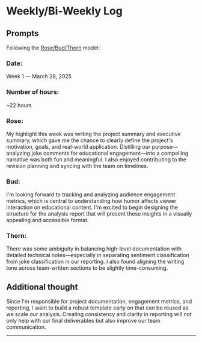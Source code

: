 # Weekly/Bi-Weekly Log

## Prompts
Following the [Rose/Bud/Thorn](https://www.panoramaed.com/blog/rose-bud-thorn-activity-and-worksheet#:~:text=%22Rose%2C%20Bud%2C%20Thorn%22%20is%20a%20mindful%20design%2D,day%2C%20week%2C%20or%20month.) model:

### Date: 
Week 1 — March 28, 2025


### Number of hours: 
~22 hours

### Rose:
My highlight this week was writing the project summary and executive summary, which gave me the chance to clearly define the project's motivation, goals, and real-world application. Distilling our purpose—analyzing joke comments for educational engagement—into a compelling narrative was both fun and meaningful. I also enjoyed contributing to the revision planning and syncing with the team on timelines.

### Bud: 
I'm looking forward to tracking and analyzing audience engagement metrics, which is central to understanding how humor affects viewer interaction on educational content. I'm excited to begin designing the structure for the analysis report that will present these insights in a visually appealing and accessible format.

### Thorn: 
There was some ambiguity in balancing high-level documentation with detailed technical notes—especially in separating sentiment classification from joke classification in our reporting. I also found aligning the writing tone across team-written sections to be slightly time-consuming.

## Additional thought
Since I'm responsible for project documentation, engagement metrics, and reporting, I want to build a robust template early on that can be reused as we scale our analysis. Creating consistency and clarity in reporting will not only help with our final deliverables but also improve our team communication.

---

